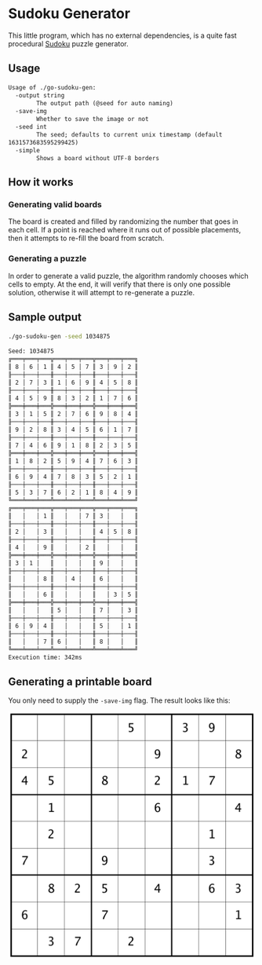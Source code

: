 # Sudoku Generator

This little program, which has no external dependencies, is a quite fast procedural [Sudoku](https://en.wikipedia.org/wiki/Sudoku) puzzle generator.

## Usage

```
Usage of ./go-sudoku-gen:
  -output string
        The output path (@seed for auto naming)
  -save-img
        Whether to save the image or not
  -seed int
        The seed; defaults to current unix timestamp (default 1631573683595299425)
  -simple
        Shows a board without UTF-8 borders
```

## How it works

### Generating valid boards

The board is created and filled by randomizing the number that goes in each cell. If a point is reached where it runs out of possible placements, then it attempts to re-fill the board from scratch.

### Generating a puzzle

In order to generate a valid puzzle, the algorithm randomly chooses which cells to empty. At the end, it will verify that there is only one possible solution, otherwise it will attempt to re-generate a puzzle.

## Sample output

``` sh
./go-sudoku-gen -seed 1034875
```

```
Seed: 1034875
╔═══╤═══╤═══╦═══╤═══╤═══╦═══╤═══╤═══╗
║ 8 │ 6 │ 1 ║ 4 │ 5 │ 7 ║ 3 │ 9 │ 2 ║
╟───┼───┼───╫───┼───┼───╫───┼───┼───╢
║ 2 │ 7 │ 3 ║ 1 │ 6 │ 9 ║ 4 │ 5 │ 8 ║
╟───┼───┼───╫───┼───┼───╫───┼───┼───╢
║ 4 │ 5 │ 9 ║ 8 │ 3 │ 2 ║ 1 │ 7 │ 6 ║
╠═══╪═══╪═══╬═══╪═══╪═══╬═══╪═══╪═══╣
║ 3 │ 1 │ 5 ║ 2 │ 7 │ 6 ║ 9 │ 8 │ 4 ║
╟───┼───┼───╫───┼───┼───╫───┼───┼───╢
║ 9 │ 2 │ 8 ║ 3 │ 4 │ 5 ║ 6 │ 1 │ 7 ║
╟───┼───┼───╫───┼───┼───╫───┼───┼───╢
║ 7 │ 4 │ 6 ║ 9 │ 1 │ 8 ║ 2 │ 3 │ 5 ║
╠═══╪═══╪═══╬═══╪═══╪═══╬═══╪═══╪═══╣
║ 1 │ 8 │ 2 ║ 5 │ 9 │ 4 ║ 7 │ 6 │ 3 ║
╟───┼───┼───╫───┼───┼───╫───┼───┼───╢
║ 6 │ 9 │ 4 ║ 7 │ 8 │ 3 ║ 5 │ 2 │ 1 ║
╟───┼───┼───╫───┼───┼───╫───┼───┼───╢
║ 5 │ 3 │ 7 ║ 6 │ 2 │ 1 ║ 8 │ 4 │ 9 ║
╚═══╧═══╧═══╩═══╧═══╧═══╩═══╧═══╧═══╝
╔═══╤═══╤═══╦═══╤═══╤═══╦═══╤═══╤═══╗
║   │   │ 1 ║   │   │ 7 ║ 3 │   │   ║
╟───┼───┼───╫───┼───┼───╫───┼───┼───╢
║ 2 │   │ 3 ║   │   │   ║ 4 │ 5 │ 8 ║
╟───┼───┼───╫───┼───┼───╫───┼───┼───╢
║ 4 │   │ 9 ║   │   │ 2 ║   │   │   ║
╠═══╪═══╪═══╬═══╪═══╪═══╬═══╪═══╪═══╣
║ 3 │ 1 │   ║   │   │   ║ 9 │   │   ║
╟───┼───┼───╫───┼───┼───╫───┼───┼───╢
║   │   │ 8 ║   │ 4 │   ║ 6 │   │   ║
╟───┼───┼───╫───┼───┼───╫───┼───┼───╢
║   │   │ 6 ║   │   │   ║   │ 3 │ 5 ║
╠═══╪═══╪═══╬═══╪═══╪═══╬═══╪═══╪═══╣
║   │   │   ║ 5 │   │   ║ 7 │   │ 3 ║
╟───┼───┼───╫───┼───┼───╫───┼───┼───╢
║ 6 │ 9 │ 4 ║   │   │   ║ 5 │   │ 1 ║
╟───┼───┼───╫───┼───┼───╫───┼───┼───╢
║   │   │ 7 ║ 6 │   │   ║ 8 │   │   ║
╚═══╧═══╧═══╩═══╧═══╧═══╩═══╧═══╧═══╝
Execution time: 342ms
```

## Generating a printable board

You only need to supply the `-save-img` flag. The result looks like this:

![Sudoku puzzle](sample/sudoku-1034875.png "Sudoku puzzle")
